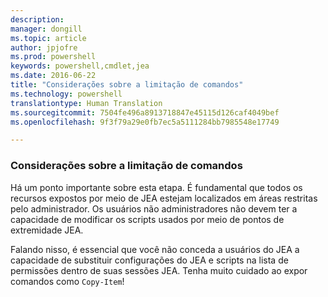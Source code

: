 ```yaml
---
description: 
manager: dongill
ms.topic: article
author: jpjofre
ms.prod: powershell
keywords: powershell,cmdlet,jea
ms.date: 2016-06-22
title: "Considerações sobre a limitação de comandos"
ms.technology: powershell
translationtype: Human Translation
ms.sourcegitcommit: 7504fe496a8913718847e45115d126caf4049bef
ms.openlocfilehash: 9f3f79a29e0fb7ec5a5111284bb7985548e17749

---
```


### Considerações sobre a limitação de comandos
Há um ponto importante sobre esta etapa.
É fundamental que todos os recursos expostos por meio de JEA estejam localizados em áreas restritas pelo administrador.
Os usuários não administradores não devem ter a capacidade de modificar os scripts usados por meio de pontos de extremidade JEA.

Falando nisso, é essencial que você não conceda a usuários do JEA a capacidade de substituir configurações do JEA e scripts na lista de permissões dentro de suas sessões JEA.
Tenha muito cuidado ao expor comandos como `Copy-Item`!




<!--HONumber=Jul16_HO1-->


